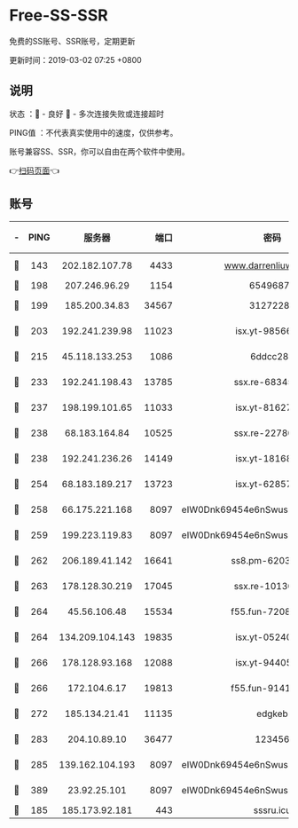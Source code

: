 # Free-SS-SSR

免费的SS账号、SSR账号，定期更新

更新时间：2019-03-02 07:25 +0800

## 说明

状态     ：🙂 - 良好 🙁 - 多次连接失败或连接超时

PING值   ：不代表真实使用中的速度，仅供参考。

账号兼容SS、SSR，你可以自由在两个软件中使用。

👉[扫码页面](https://liesauer.github.io/free-ss-ssr.github.io/)👈

## 账号

|-|PING|服务器|端口|密码|加密方式|区域|
|:----:|:----:|:-----:|-----:|:----:|:----:|:----:|
|🙂|143|202.182.107.78|4433|www.darrenliuwei.com|aes-256-cfb|JP|
|🙂|198|207.246.96.29|1154|65496879|chacha20|US|
|🙂|199|185.200.34.83|34567|31272288|aes-256-cfb|US|
|🙂|203|192.241.239.98|11023|isx.yt-98566880|aes-256-cfb|US|
|🙂|215|45.118.133.253|1086|6ddcc286|aes-256-cfb|SG|
|🙂|233|192.241.198.43|13785|ssx.re-68345510|aes-256-cfb|US|
|🙂|237|198.199.101.65|11033|isx.yt-81627199|aes-256-cfb|US|
|🙂|238|68.183.164.84|10525|ssx.re-22780644|aes-256-cfb|US|
|🙂|238|192.241.236.26|14149|isx.yt-18168081|aes-256-cfb|US|
|🙂|254|68.183.189.217|13723|isx.yt-62857732|aes-256-cfb|SG|
|🙂|258|66.175.221.168|8097|eIW0Dnk69454e6nSwuspv9DmS201tQ0D|aes-256-cfb|US|
|🙂|259|199.223.119.83|8097|eIW0Dnk69454e6nSwuspv9DmS201tQ0D|aes-256-cfb|US|
|🙂|262|206.189.41.142|16641|ss8.pm-62032966|aes-256-cfb|SG|
|🙂|263|178.128.30.219|17045|ssx.re-10130614|aes-256-cfb|SG|
|🙂|264|45.56.106.48|15534|f55.fun-72089775|aes-256-cfb|US|
|🙂|264|134.209.104.143|19835|isx.yt-05240946|aes-256-cfb|SG|
|🙂|266|178.128.93.168|12088|isx.yt-94405633|aes-256-cfb|SG|
|🙂|266|172.104.6.17|19813|f55.fun-91414761|aes-256-cfb|US|
|🙂|272|185.134.21.41|11135|edgkeb|aes-256-cfb|GB|
|🙂|283|204.10.89.10|36477|123456|aes-256-cfb|US|
|🙂|285|139.162.104.193|8097|eIW0Dnk69454e6nSwuspv9DmS201tQ0D|aes-256-cfb|JP|
|🙂|389|23.92.25.101|8097|eIW0Dnk69454e6nSwuspv9DmS201tQ0D|aes-256-cfb|US|
|🙁|185|185.173.92.181|443|sssru.icu|rc4-md5|RU|
